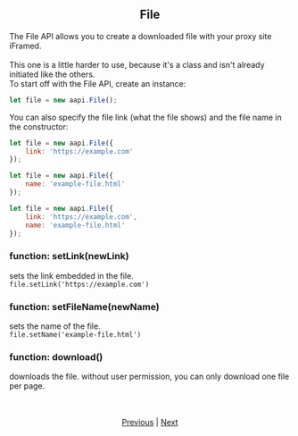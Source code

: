 <h2 align="center">File</h2>

The File API allows you to create a downloaded file with your proxy site iFramed.<br>
<br>
This one is a little harder to use, because it's a class and isn't already initiated like the others.<br>
To start off with the File API, create an instance:

```js
let file = new aapi.File();
```

You can also specify the file link (what the file shows) and the file name in the constructor:

```js
let file = new aapi.File({
    link: 'https://example.com'
});
```

```js
let file = new aapi.File({
    name: 'example-file.html'
});
```

```js
let file = new aapi.File({
    link: 'https://example.com',
    name: 'example-file.html'
});
```

### function: setLink(newLink)
sets the link embedded in the file.<br>
`file.setLink('https://example.com')`

### function: setFileName(newName)
sets the name of the file.<br>
`file.setName('example-file.html')`

### function: download()
downloads the file. without user permission, you can only download one file per page.

<br>
<br>
<div align="center">
    <a href="./6_panickey.md">Previous</a> | <a href="./8_storage.md">Next</a>
</div>